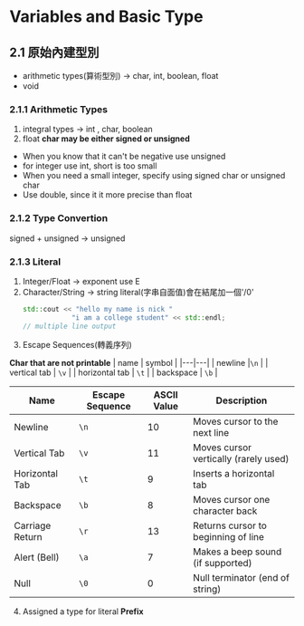 # Variables and Basic Type
## 2.1 原始內建型別
- arithmetic types(算術型別) -> char, int, boolean, float
- void

### 2.1.1 Arithmetic Types
1. integral types -> int , char, boolean
2. float
**char may be either signed or unsigned**
- When you know that it can't be negative use unsigned
- for integer use int, short is too small
- When you need a small integer, specify using signed char or unsigned char
- Use double, since it it more precise than float

### 2.1.2 Type Convertion
signed + unsigned -> unsigned

### 2.1.3 Literal
1. Integer/Float
    -> exponent use E 
2. Character/String
    -> string literal(字串自面值)會在結尾加一個'/0'
    ```cpp
    std::cout << "hello my name is nick "
                "i am a college student" << std::endl;
    // multiple line output
    ``` 
3. Escape Sequences(轉義序列)


**Char that are not printable**
| name | symbol | 
|---|---|
| newline |`\n` |
| vertical tab | `\v` |
| horizontal tab | `\t` |
| backspace | `\b` |



| Name              | Escape Sequence | ASCII Value | Description                          |
|-------------------|------------------|-------------|--------------------------------------|
| Newline           | `\n`             | 10          | Moves cursor to the next line        |
| Vertical Tab      | `\v`             | 11          | Moves cursor vertically (rarely used)|
| Horizontal Tab    | `\t`             | 9           | Inserts a horizontal tab             |
| Backspace         | `\b`             | 8           | Moves cursor one character back      |
| Carriage Return   | `\r`             | 13          | Returns cursor to beginning of line  |
| Alert (Bell)      | `\a`             | 7           | Makes a beep sound (if supported)    |
| Null              | `\0`             | 0           | Null terminator (end of string)      |

4. Assigned a type for literal 
**Prefix**












